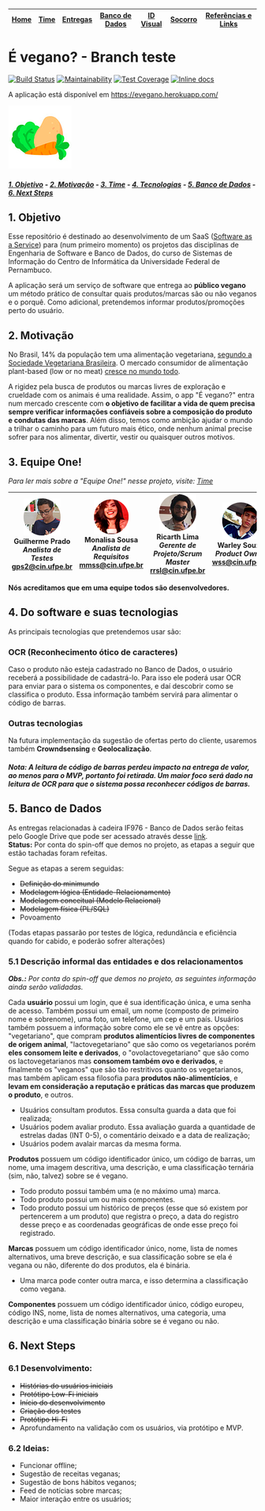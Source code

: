 | [Home](https://github.com/ricarthlima/eo-project-es) | [Time](/docs/paginas/time.md) | [Entregas](/docs/entregas_iterations)  | [Banco de Dados](https://github.com/ricarthlima/eo-project-es#5-banco-de-dados) | [ID Visual](/docs/id_visual)| [Socorro](/docs/paginas/socorro.md) | [Referências e Links](/docs/paginas/referencias.md)
|-|-|-|-|-|-|-|

# É vegano? - Branch teste
[![Build Status](https://travis-ci.org/ricarthlima/eo-project-es.svg?branch=master)](https://travis-ci.org/ricarthlima/eo-project-es) [![Maintainability](https://api.codeclimate.com/v1/badges/0e61f2854494f0689072/maintainability)](https://codeclimate.com/github/ricarthlima/eo-project-es/maintainability) [![Test Coverage](https://api.codeclimate.com/v1/badges/0e61f2854494f0689072/test_coverage)](https://codeclimate.com/github/ricarthlima/eo-project-es/test_coverage) [![Inline docs](http://inch-ci.org/github/ricarthlima/eo-project-es.svg?branch=master)](http://inch-ci.org/github/ricarthlima/eo-project-es)      
  
A aplicação está disponível em https://evegano.herokuapp.com/  


![logo](/logo.png)  

##### [1. Objetivo](#1-objetivo) - [2. Motivação](#2-motiva%C3%A7%C3%A3o) - [3. Time](#3-equipe-one) - [4. Tecnologias](#4-do-software-e-suas-tecnologias) - [5. Banco de Dados](#5-banco-de-dados) - [6. Next Steps](#6-next-steps)

## 1. Objetivo
Esse repositório é destinado ao desenvolvimento de um SaaS ([Software as a Service](https://blog.deskmanager.com.br/o-que-e-saas/)) para (num primeiro momento) os projetos das disciplinas de Engenharia de Software e Banco de Dados, do curso de Sistemas de Informação do Centro de Informática da Universidade Federal de Pernambuco.

A aplicação será um serviço de software que entrega ao **público vegano** um método prático de consultar quais produtos/marcas são ou não veganos e o porquê. Como adicional, pretendemos informar produtos/promoções perto do usuário.

## 2. Motivação
No Brasil, 14% da população tem uma alimentação vegetariana, [segundo a Sociedade Vegetariana Brasileira](https://g1.globo.com/bemestar/noticia/brasil-tem-14-de-vegetarianos-e-81-de-adeptos-a-dieta-com-carne-diz-pesquisa-ibope.ghtml). O mercado consumidor de alimentação plant-based (low or no meat) [cresce no mundo todo](http://revistapegn.globo.com/Revista/Common/0,,EMI130934-17153,00-CRESCE+O+MERCADO+VEGANO.html).  

A rigidez pela busca de produtos ou marcas livres de exploração e crueldade com os animais é uma realidade. Assim, o app "É vegano?" entra num mercado crescente com **o objetivo de facilitar a vida de quem precisa sempre verificar informações confiáveis sobre a composição do produto e condutas das marcas**. Além disso, temos como ambição ajudar o mundo a trilhar o caminho para um futuro mais ético, onde nenhum animal precise sofrer para nos alimentar, divertir, vestir ou quaisquer outros motivos.

## 3. Equipe One!
*Para ler mais sobre a "Equipe One!" nesse projeto, visite: [Time](/docs/paginas/time.md)*

|![Guilherme](https://raw.githubusercontent.com/ricarthlima/eo-project-es/master/docs/paginas/imagens/gps2.png) <br>Guilherme Prado<br>*Analista de Testes*<br><gps2@cin.ufpe.br> |![Monalisa](https://raw.githubusercontent.com/ricarthlima/eo-project-es/master/docs/paginas/imagens/mmss.png) <br>Monalisa Sousa<br>*Analista de Requisitos*<br><mmss@cin.ufpe.br>|![Ricarth](https://raw.githubusercontent.com/ricarthlima/eo-project-es/master/docs/paginas/imagens/rrsl.png) <br>Ricarth Lima<br>*Gerente de Projeto/Scrum Master*<br><rrsl@cin.ufpe.br>|![Warley](https://raw.githubusercontent.com/ricarthlima/eo-project-es/master/docs/paginas/imagens/wss.png) <br>Warley Souza<br>*Product Owner*<br><wss@cin.ufpe.br>
|-|-|-|-|

**Nós acreditamos que em uma equipe todos são desenvolvedores.**

## 4. Do software e suas tecnologias
As principais tecnologias que pretendemos usar são:

### OCR (Reconhecimento ótico de caracteres)
Caso o produto não esteja cadastrado no Banco de Dados, o usuário receberá a possibilidade de cadastrá-lo. Para isso ele poderá usar OCR para enviar para o sistema os componentes, e daí descobrir como se classifica o produto. Essa informação também servirá para alimentar o código de barras.

### Outras tecnologias
Na futura implementação da sugestão de ofertas perto do cliente, usaremos também **Crowndsensing** e **Geolocalização**.

##### Nota: A leitura de código de barras perdeu impacto na entrega de valor, ao menos para o MVP, portanto foi retirada. Um maior foco será dado na leitura de OCR para que o sistema possa reconhecer códigos de barras.

## 5. Banco de Dados
As entregas relacionadas à cadeira IF976 - Banco de Dados serão feitas pelo Google Drive que pode ser acessado através desse [link](https://goo.gl/u5o5YJ).  
**Status:** Por conta do spin-off que demos no projeto, as etapas a seguir que estão tachadas foram refeitas. 

Segue as etapas a serem seguidas:

- ~~Definição do minimundo~~
- ~~Modelagem lógica (Entidade-Relacionamento)~~
- ~~Modelagem conceitual (Modelo Relacional)~~
- ~~Modelagem física (PL/SQL)~~
- Povoamento

(Todas etapas passarão por testes de lógica, redundância e eficiência quando for cabido, e poderão sofrer alterações)

### 5.1 Descrição informal das entidades e dos relacionamentos
***Obs.:** Por conta do spin-off que demos no projeto, as seguintes informação ainda serão validadas.*

Cada **usuário** possui um login, que é sua identificação única, e uma senha de acesso. Também possui um email, um nome (composto de primeiro nome e sobrenome), uma foto, um telefone, um cep e um país. Usuários também possuem a informação sobre como ele se vê entre as opções: "vegetariano", que compram **produtos alimentícios livres de componentes de origem animal**, "lactovegetariano" que são como os vegetarianos porém **eles consomem leite e derivados**, o "ovolactovegetariano" que são como os lactovegetarianos mas **consomem também ovo e derivados**, e finalmente os "veganos" que são tão restritivos quanto os vegetarianos, mas também aplicam essa filosofia para **produtos não-alimentícios**, e **levam em consideração a reputação e práticas das marcas que produzem o produto**, e outros.

- Usuários consultam produtos. Essa consulta guarda a data que foi realizada;
- Usuários podem avaliar produto. Essa avaliação guarda a quantidade de estrelas dadas (INT 0-5), o comentário deixado e a data de realização;
- Usuários podem avalair marcas da mesma forma.

**Produtos** possuem um código identificador único, um código de barras, um nome, uma imagem descritiva, uma descrição, e uma classificação ternária (sim, não, talvez) sobre se é vegano.

- Todo produto possui também uma (e no máximo uma) marca.
- Todo produto possui um ou mais componentes.
- Todo produto possui um histórico de preços (esse que só existem por pertencerem a um produto) que registra o preço, a data do registro desse preço e as coordenadas geográficas de onde esse preço foi registrado.

**Marcas** possuem um código identificador único, nome, lista de nomes alternativos, uma breve descrição, e sua classificação sobre se ela é vegana ou não, diferente do dos produtos, ela é binária. 

- Uma marca pode conter outra marca, e isso determina a classificação como vegana.

**Componentes** possuem um código identificador único, código europeu, código INS, nome, lista de nomes alternativos, uma categoria, uma descrição e uma classificação binária sobre se é vegano ou não.

## 6. Next Steps

### 6.1 Desenvolvimento:
- ~~Histórias do usuários iniciais~~
- ~~Protótipo Low-Fi iniciais~~
- ~~Início do desenvolvimento~~
- ~~Criação dos testes~~
- ~~Protótipo Hi-Fi~~
- Aprofundamento na validação com os usuários, via protótipo e MVP.

### 6.2 Ideias:
- Funcionar offline;
- Sugestão de receitas veganas;
- Sugestão de bons hábitos veganos;
- Feed de notícias sobre marcas;
- Maior interação entre os usuários;
